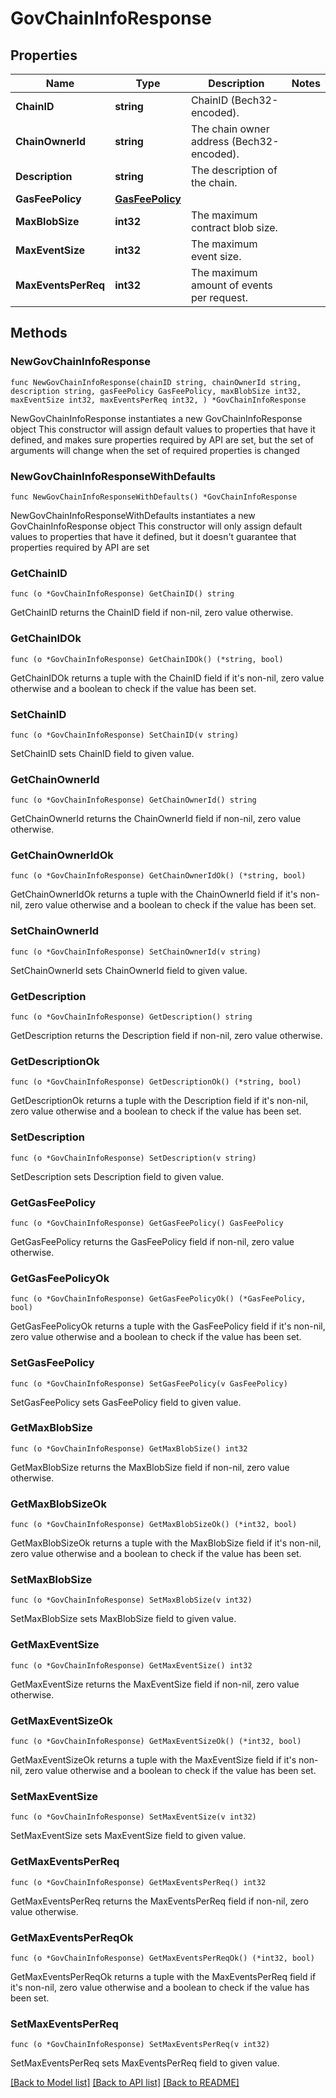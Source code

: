 # GovChainInfoResponse

## Properties

Name | Type | Description | Notes
------------ | ------------- | ------------- | -------------
**ChainID** | **string** | ChainID (Bech32-encoded). | 
**ChainOwnerId** | **string** | The chain owner address (Bech32-encoded). | 
**Description** | **string** | The description of the chain. | 
**GasFeePolicy** | [**GasFeePolicy**](GasFeePolicy.md) |  | 
**MaxBlobSize** | **int32** | The maximum contract blob size. | 
**MaxEventSize** | **int32** | The maximum event size. | 
**MaxEventsPerReq** | **int32** | The maximum amount of events per request. | 

## Methods

### NewGovChainInfoResponse

`func NewGovChainInfoResponse(chainID string, chainOwnerId string, description string, gasFeePolicy GasFeePolicy, maxBlobSize int32, maxEventSize int32, maxEventsPerReq int32, ) *GovChainInfoResponse`

NewGovChainInfoResponse instantiates a new GovChainInfoResponse object
This constructor will assign default values to properties that have it defined,
and makes sure properties required by API are set, but the set of arguments
will change when the set of required properties is changed

### NewGovChainInfoResponseWithDefaults

`func NewGovChainInfoResponseWithDefaults() *GovChainInfoResponse`

NewGovChainInfoResponseWithDefaults instantiates a new GovChainInfoResponse object
This constructor will only assign default values to properties that have it defined,
but it doesn't guarantee that properties required by API are set

### GetChainID

`func (o *GovChainInfoResponse) GetChainID() string`

GetChainID returns the ChainID field if non-nil, zero value otherwise.

### GetChainIDOk

`func (o *GovChainInfoResponse) GetChainIDOk() (*string, bool)`

GetChainIDOk returns a tuple with the ChainID field if it's non-nil, zero value otherwise
and a boolean to check if the value has been set.

### SetChainID

`func (o *GovChainInfoResponse) SetChainID(v string)`

SetChainID sets ChainID field to given value.


### GetChainOwnerId

`func (o *GovChainInfoResponse) GetChainOwnerId() string`

GetChainOwnerId returns the ChainOwnerId field if non-nil, zero value otherwise.

### GetChainOwnerIdOk

`func (o *GovChainInfoResponse) GetChainOwnerIdOk() (*string, bool)`

GetChainOwnerIdOk returns a tuple with the ChainOwnerId field if it's non-nil, zero value otherwise
and a boolean to check if the value has been set.

### SetChainOwnerId

`func (o *GovChainInfoResponse) SetChainOwnerId(v string)`

SetChainOwnerId sets ChainOwnerId field to given value.


### GetDescription

`func (o *GovChainInfoResponse) GetDescription() string`

GetDescription returns the Description field if non-nil, zero value otherwise.

### GetDescriptionOk

`func (o *GovChainInfoResponse) GetDescriptionOk() (*string, bool)`

GetDescriptionOk returns a tuple with the Description field if it's non-nil, zero value otherwise
and a boolean to check if the value has been set.

### SetDescription

`func (o *GovChainInfoResponse) SetDescription(v string)`

SetDescription sets Description field to given value.


### GetGasFeePolicy

`func (o *GovChainInfoResponse) GetGasFeePolicy() GasFeePolicy`

GetGasFeePolicy returns the GasFeePolicy field if non-nil, zero value otherwise.

### GetGasFeePolicyOk

`func (o *GovChainInfoResponse) GetGasFeePolicyOk() (*GasFeePolicy, bool)`

GetGasFeePolicyOk returns a tuple with the GasFeePolicy field if it's non-nil, zero value otherwise
and a boolean to check if the value has been set.

### SetGasFeePolicy

`func (o *GovChainInfoResponse) SetGasFeePolicy(v GasFeePolicy)`

SetGasFeePolicy sets GasFeePolicy field to given value.


### GetMaxBlobSize

`func (o *GovChainInfoResponse) GetMaxBlobSize() int32`

GetMaxBlobSize returns the MaxBlobSize field if non-nil, zero value otherwise.

### GetMaxBlobSizeOk

`func (o *GovChainInfoResponse) GetMaxBlobSizeOk() (*int32, bool)`

GetMaxBlobSizeOk returns a tuple with the MaxBlobSize field if it's non-nil, zero value otherwise
and a boolean to check if the value has been set.

### SetMaxBlobSize

`func (o *GovChainInfoResponse) SetMaxBlobSize(v int32)`

SetMaxBlobSize sets MaxBlobSize field to given value.


### GetMaxEventSize

`func (o *GovChainInfoResponse) GetMaxEventSize() int32`

GetMaxEventSize returns the MaxEventSize field if non-nil, zero value otherwise.

### GetMaxEventSizeOk

`func (o *GovChainInfoResponse) GetMaxEventSizeOk() (*int32, bool)`

GetMaxEventSizeOk returns a tuple with the MaxEventSize field if it's non-nil, zero value otherwise
and a boolean to check if the value has been set.

### SetMaxEventSize

`func (o *GovChainInfoResponse) SetMaxEventSize(v int32)`

SetMaxEventSize sets MaxEventSize field to given value.


### GetMaxEventsPerReq

`func (o *GovChainInfoResponse) GetMaxEventsPerReq() int32`

GetMaxEventsPerReq returns the MaxEventsPerReq field if non-nil, zero value otherwise.

### GetMaxEventsPerReqOk

`func (o *GovChainInfoResponse) GetMaxEventsPerReqOk() (*int32, bool)`

GetMaxEventsPerReqOk returns a tuple with the MaxEventsPerReq field if it's non-nil, zero value otherwise
and a boolean to check if the value has been set.

### SetMaxEventsPerReq

`func (o *GovChainInfoResponse) SetMaxEventsPerReq(v int32)`

SetMaxEventsPerReq sets MaxEventsPerReq field to given value.



[[Back to Model list]](../README.md#documentation-for-models) [[Back to API list]](../README.md#documentation-for-api-endpoints) [[Back to README]](../README.md)


